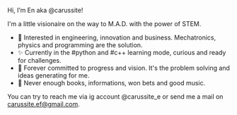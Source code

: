 Hi, I’m En aka @carussite!

I'm a little visionaire on the way to M.A.D. with the power of STEM.

- 👀 Interested in engineering, innovation and business. Mechatronics, physics and programming are the solution.
- ✨ Currently in the #python and #c++ learning mode, curious and ready for challenges.
- 💭 Forever committed to progress and vision. It's the problem solving and ideas generating for me. 
- 🌻 Never enough books, informations, won bets and good music.

You can try to reach me via ig account @carussite_e or send me a mail on carussite.ef@gmail.com.





